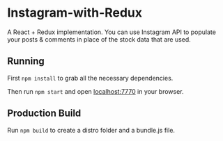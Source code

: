# Instagram-with-Redux

A React + Redux implementation. You can use Instagram API to populate your posts & comments in place of the stock data that are used.

## Running

First `npm install` to grab all the necessary dependencies. 

Then run `npm start` and open <localhost:7770> in your browser.

## Production Build

Run `npm build` to create a distro folder and a bundle.js file.
